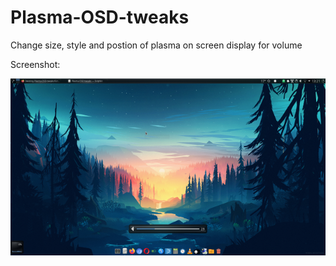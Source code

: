 # Plasma-OSD-tweaks

Change size, style and postion of plasma on screen display for volume

Screenshot:

![image](Screenshot.png)
